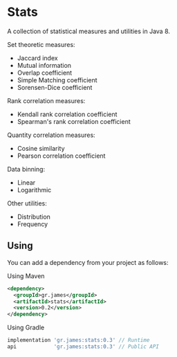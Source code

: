 # Stats

A collection of statistical measures and utilities in Java 8.

Set theoretic measures:
- Jaccard index
- Mutual information
- Overlap coefficient
- Simple Matching coefficient
- Sorensen-Dice coefficient

Rank correlation measures:

- Kendall rank correlation coefficient
- Spearman's rank correlation coefficient

Quantity correlation measures:

- Cosine similarity
- Pearson correlation coefficient

Data binning:

- Linear
- Logarithmic

Other utilities:

- Distribution
- Frequency

## Using

You can add a dependency from your project as follows:

Using Maven

```xml
<dependency>
  <groupId>gr.james</groupId>
  <artifactId>stats</artifactId>
  <version>0.2</version>
</dependency>
```

Using Gradle

```gradle
implementation 'gr.james:stats:0.3' // Runtime
api            'gr.james:stats:0.3' // Public API
```
